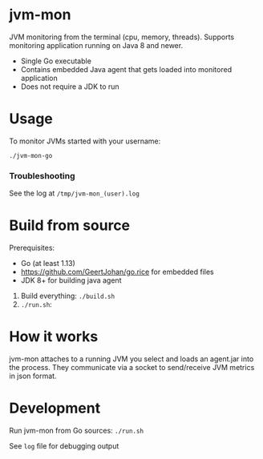 # jvm-mon

JVM monitoring from the terminal (cpu, memory, threads).
Supports monitoring application running on Java 8 and newer.

- Single Go executable
- Contains embedded Java agent that gets loaded into monitored application
- Does not require a JDK to run

# Usage

To monitor JVMs started with your username:

`./jvm-mon-go`

### Troubleshooting

See the log at `/tmp/jvm-mon_(user).log`

# Build from source

Prerequisites:
- Go (at least 1.13)
- https://github.com/GeertJohan/go.rice for embedded files
- JDK 8+ for building java agent

1. Build everything: `./build.sh`
2. `./run.sh`: 

# How it works

jvm-mon attaches to a running JVM you select and loads an agent.jar into the process.
They communicate via a socket to send/receive JVM metrics in json format.

# Development

Run jvm-mon from Go sources: `./run.sh`

See `log` file for debugging output
